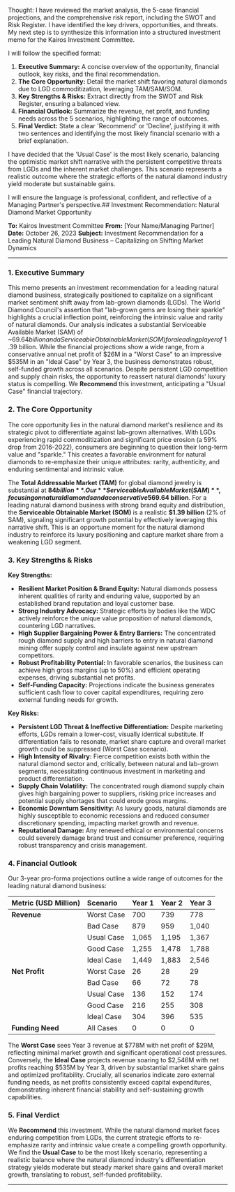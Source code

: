Thought: I have reviewed the market analysis, the 5-case financial projections, and the comprehensive risk report, including the SWOT and Risk Register. I have identified the key drivers, opportunities, and threats. My next step is to synthesize this information into a structured investment memo for the Kairos Investment Committee.

I will follow the specified format:
1.  **Executive Summary:** A concise overview of the opportunity, financial outlook, key risks, and the final recommendation.
2.  **The Core Opportunity:** Detail the market shift favoring natural diamonds due to LGD commoditization, leveraging TAM/SAM/SOM.
3.  **Key Strengths & Risks:** Extract directly from the SWOT and Risk Register, ensuring a balanced view.
4.  **Financial Outlook:** Summarize the revenue, net profit, and funding needs across the 5 scenarios, highlighting the range of outcomes.
5.  **Final Verdict:** State a clear 'Recommend' or 'Decline', justifying it with two sentences and identifying the most likely financial scenario with a brief explanation.

I have decided that the 'Usual Case' is the most likely scenario, balancing the optimistic market shift narrative with the persistent competitive threats from LGDs and the inherent market challenges. This scenario represents a realistic outcome where the strategic efforts of the natural diamond industry yield moderate but sustainable gains.

I will ensure the language is professional, confident, and reflective of a Managing Partner's perspective.## Investment Recommendation: Natural Diamond Market Opportunity

**To:** Kairos Investment Committee
**From:** [Your Name/Managing Partner]
**Date:** October 26, 2023
**Subject:** Investment Recommendation for a Leading Natural Diamond Business – Capitalizing on Shifting Market Dynamics

---

### 1. Executive Summary

This memo presents an investment recommendation for a leading natural diamond business, strategically positioned to capitalize on a significant market sentiment shift away from lab-grown diamonds (LGDs). The World Diamond Council's assertion that "lab-grown gems are losing their sparkle" highlights a crucial inflection point, reinforcing the intrinsic value and rarity of natural diamonds. Our analysis indicates a substantial Serviceable Available Market (SAM) of ~$69.64 billion and a Serviceable Obtainable Market (SOM) for a leading player of ~$1.39 billion. While the financial projections show a wide range, from a conservative annual net profit of $26M in a "Worst Case" to an impressive $535M in an "Ideal Case" by Year 3, the business demonstrates robust, self-funded growth across all scenarios. Despite persistent LGD competition and supply chain risks, the opportunity to reassert natural diamonds' luxury status is compelling. We **Recommend** this investment, anticipating a "Usual Case" financial trajectory.

### 2. The Core Opportunity

The core opportunity lies in the natural diamond market's resilience and its strategic pivot to differentiate against lab-grown alternatives. With LGDs experiencing rapid commoditization and significant price erosion (a 59% drop from 2016-2022), consumers are beginning to question their long-term value and "sparkle." This creates a favorable environment for natural diamonds to re-emphasize their unique attributes: rarity, authenticity, and enduring sentimental and intrinsic value.

The **Total Addressable Market (TAM)** for global diamond jewelry is substantial at **$84 billion**. Our **Serviceable Available Market (SAM)**, focusing on natural diamonds and a conservative 5% conversion from disillusioned LGD buyers, stands at approximately **$69.64 billion**. For a leading natural diamond business with strong brand equity and distribution, the **Serviceable Obtainable Market (SOM)** is a realistic **$1.39 billion** (2% of SAM), signaling significant growth potential by effectively leveraging this narrative shift. This is an opportune moment for the natural diamond industry to reinforce its luxury positioning and capture market share from a weakening LGD segment.

### 3. Key Strengths & Risks

**Key Strengths:**

*   **Resilient Market Position & Brand Equity:** Natural diamonds possess inherent qualities of rarity and enduring value, supported by an established brand reputation and loyal customer base.
*   **Strong Industry Advocacy:** Strategic efforts by bodies like the WDC actively reinforce the unique value proposition of natural diamonds, countering LGD narratives.
*   **High Supplier Bargaining Power & Entry Barriers:** The concentrated rough diamond supply and high barriers to entry in natural diamond mining offer supply control and insulate against new upstream competitors.
*   **Robust Profitability Potential:** In favorable scenarios, the business can achieve high gross margins (up to 50%) and efficient operating expenses, driving substantial net profits.
*   **Self-Funding Capacity:** Projections indicate the business generates sufficient cash flow to cover capital expenditures, requiring zero external funding needs for growth.

**Key Risks:**

*   **Persistent LGD Threat & Ineffective Differentiation:** Despite marketing efforts, LGDs remain a lower-cost, visually identical substitute. If differentiation fails to resonate, market share capture and overall market growth could be suppressed (Worst Case scenario).
*   **High Intensity of Rivalry:** Fierce competition exists both within the natural diamond sector and, critically, between natural and lab-grown segments, necessitating continuous investment in marketing and product differentiation.
*   **Supply Chain Volatility:** The concentrated rough diamond supply chain gives high bargaining power to suppliers, risking price increases and potential supply shortages that could erode gross margins.
*   **Economic Downturn Sensitivity:** As luxury goods, natural diamonds are highly susceptible to economic recessions and reduced consumer discretionary spending, impacting market growth and revenue.
*   **Reputational Damage:** Any renewed ethical or environmental concerns could severely damage brand trust and consumer preference, requiring robust transparency and crisis management.

### 4. Financial Outlook

Our 3-year pro-forma projections outline a wide range of outcomes for the leading natural diamond business:

| Metric (USD Million) | Scenario   | Year 1 | Year 2 | Year 3 |
| :------------------- | :--------- | :----- | :----- | :----- |
| **Revenue**          | Worst Case | 700    | 739    | 778    |
|                      | Bad Case   | 879    | 959    | 1,040  |
|                      | Usual Case | 1,065  | 1,195  | 1,367  |
|                      | Good Case  | 1,255  | 1,478  | 1,788  |
|                      | Ideal Case | 1,449  | 1,883  | 2,546  |
| **Net Profit**       | Worst Case | 26     | 28     | 29     |
|                      | Bad Case   | 66     | 72     | 78     |
|                      | Usual Case | 136    | 152    | 174    |
|                      | Good Case  | 216    | 255    | 308    |
|                      | Ideal Case | 304    | 396    | 535    |
| **Funding Need**     | All Cases  | 0      | 0      | 0      |

The **Worst Case** sees Year 3 revenue at $778M with net profit of $29M, reflecting minimal market growth and significant operational cost pressures. Conversely, the **Ideal Case** projects revenue soaring to $2,546M with net profits reaching $535M by Year 3, driven by substantial market share gains and optimized profitability. Crucially, all scenarios indicate zero external funding needs, as net profits consistently exceed capital expenditures, demonstrating inherent financial stability and self-sustaining growth capabilities.

### 5. Final Verdict

We **Recommend** this investment. While the natural diamond market faces enduring competition from LGDs, the current strategic efforts to re-emphasize rarity and intrinsic value create a compelling growth opportunity. We find the **Usual Case** to be the most likely scenario, representing a realistic balance where the natural diamond industry's differentiation strategy yields moderate but steady market share gains and overall market growth, translating to robust, self-funded profitability.

---